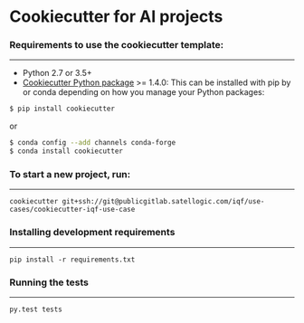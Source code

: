 # Cookiecutter for AI projects

### Requirements to use the cookiecutter template:
-----------
 - Python 2.7 or 3.5+
 - [Cookiecutter Python package](http://cookiecutter.readthedocs.org/en/latest/installation.html) >= 1.4.0: This can be installed with pip by or conda depending on how you manage your Python packages:

``` bash
$ pip install cookiecutter
```

or

``` bash
$ conda config --add channels conda-forge
$ conda install cookiecutter
```

### To start a new project, run:
------------

    cookiecutter git+ssh://git@publicgitlab.satellogic.com/iqf/use-cases/cookiecutter-iqf-use-case

### Installing development requirements
------------

    pip install -r requirements.txt

### Running the tests
------------

    py.test tests
